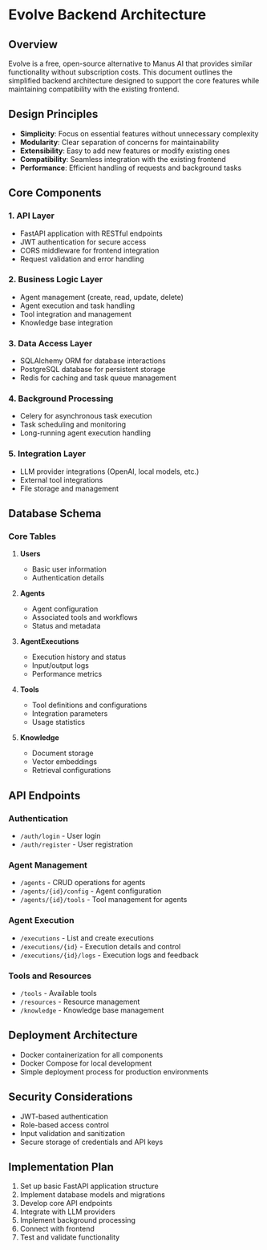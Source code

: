 # Evolve Backend Architecture

## Overview
Evolve is a free, open-source alternative to Manus AI that provides similar functionality without subscription costs. This document outlines the simplified backend architecture designed to support the core features while maintaining compatibility with the existing frontend.

## Design Principles
- **Simplicity**: Focus on essential features without unnecessary complexity
- **Modularity**: Clear separation of concerns for maintainability
- **Extensibility**: Easy to add new features or modify existing ones
- **Compatibility**: Seamless integration with the existing frontend
- **Performance**: Efficient handling of requests and background tasks

## Core Components

### 1. API Layer
- FastAPI application with RESTful endpoints
- JWT authentication for secure access
- CORS middleware for frontend integration
- Request validation and error handling

### 2. Business Logic Layer
- Agent management (create, read, update, delete)
- Agent execution and task handling
- Tool integration and management
- Knowledge base integration

### 3. Data Access Layer
- SQLAlchemy ORM for database interactions
- PostgreSQL database for persistent storage
- Redis for caching and task queue management

### 4. Background Processing
- Celery for asynchronous task execution
- Task scheduling and monitoring
- Long-running agent execution handling

### 5. Integration Layer
- LLM provider integrations (OpenAI, local models, etc.)
- External tool integrations
- File storage and management

## Database Schema

### Core Tables
1. **Users**
   - Basic user information
   - Authentication details

2. **Agents**
   - Agent configuration
   - Associated tools and workflows
   - Status and metadata

3. **AgentExecutions**
   - Execution history and status
   - Input/output logs
   - Performance metrics

4. **Tools**
   - Tool definitions and configurations
   - Integration parameters
   - Usage statistics

5. **Knowledge**
   - Document storage
   - Vector embeddings
   - Retrieval configurations

## API Endpoints

### Authentication
- `/auth/login` - User login
- `/auth/register` - User registration

### Agent Management
- `/agents` - CRUD operations for agents
- `/agents/{id}/config` - Agent configuration
- `/agents/{id}/tools` - Tool management for agents

### Agent Execution
- `/executions` - List and create executions
- `/executions/{id}` - Execution details and control
- `/executions/{id}/logs` - Execution logs and feedback

### Tools and Resources
- `/tools` - Available tools
- `/resources` - Resource management
- `/knowledge` - Knowledge base management

## Deployment Architecture
- Docker containerization for all components
- Docker Compose for local development
- Simple deployment process for production environments

## Security Considerations
- JWT-based authentication
- Role-based access control
- Input validation and sanitization
- Secure storage of credentials and API keys

## Implementation Plan
1. Set up basic FastAPI application structure
2. Implement database models and migrations
3. Develop core API endpoints
4. Integrate with LLM providers
5. Implement background processing
6. Connect with frontend
7. Test and validate functionality

